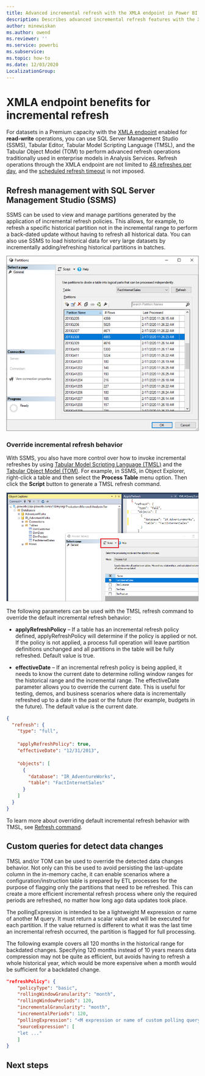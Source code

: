 ```yaml
---
title: Advanced incremental refresh with the XMLA endpoint in Power BI
description: Describes advanced incremental refresh features with the XMLA endpoint.
author: minewiskan
ms.author: owend
ms.reviewer: ''
ms.service: powerbi
ms.subservice: 
ms.topic: how-to
ms.date: 12/03/2020
LocalizationGroup: 
---
```


# XMLA endpoint benefits for incremental refresh

For datasets in a Premium capacity with the [XMLA endpoint](service-premium-connect-tools.md) enabled for **read-write** operations, you can use SQL Server Management Studio (SSMS), Tabular Editor, Tabular Model Scripting Language (TMSL), and the Tabular Object Model (TOM) to perform advanced refresh operations traditionally used in enterprise models in Analysis Services. Refresh operations through the XMLA endpoint are not limited to [48 refreshes per day](../connect-data/refresh-data.md#data-refresh), and the [scheduled refresh timeout](../connect-data/refresh-troubleshooting-refresh-scenarios.md#scheduled-refresh-timeout) is not imposed.

## Refresh management with SQL Server Management Studio (SSMS)

SSMS can be used to view and manage partitions generated by the application of incremental refresh policies. This allows, for example, to refresh a specific historical partition not in the incremental range to perform a back-dated update without having to refresh all historical data. You can also use SSMS to load historical data for very large datasets by incrementally adding/refreshing historical partitions in batches.

![Partitions in SSMS](media/incremental-refresh-overview/ssms-partitions.png)

### Override incremental refresh behavior

With SSMS, you also have more control over how to invoke incremental refreshes by using [Tabular Model Scripting Language (TMSL)](/analysis-services/tmsl/tabular-model-scripting-language-tmsl-reference?view=power-bi-premium-current) and the [Tabular Object Model (TOM)](/analysis-services/tom/introduction-to-the-tabular-object-model-tom-in-analysis-services-amo?view=power-bi-premium-current). For example, in SSMS, in Object Explorer, right-click a table and then select the **Process Table** menu option. Then click the **Script** button to generate a TMSL refresh command.

![Script button in Process Table dialog](media/incremental-refresh-overview/ssms-process-table.png)

The following parameters can be used with the TMSL refresh command to override the default incremental refresh behavior:

- **applyRefreshPolicy** – If a table has an incremental refresh policy defined, applyRefreshPolicy will determine if the policy is applied or not. If the policy is not applied, a process full operation will leave partition definitions unchanged and all partitions in the table will be fully refreshed. Default value is true.

- **effectiveDate** – If an incremental refresh policy is being applied, it needs to know the current date to determine rolling window ranges for the historical range and the incremental range. The effectiveDate parameter allows you to override the current date. This is useful for testing, demos, and business scenarios where data is incrementally refreshed up to a date in the past or the future (for example, budgets in the future). The default value is the current date.

```json
{ 
  "refresh": {
    "type": "full",

    "applyRefreshPolicy": true,
    "effectiveDate": "12/31/2013",

    "objects": [
      {
        "database": "IR_AdventureWorks", 
        "table": "FactInternetSales" 
      }
    ]
  }
}
```

To learn more about overriding default incremental refresh behavior with TMSL, see [Refresh command](/analysis-services/tmsl/refresh-command-tmsl?view=power-bi-premium-current).

## Custom queries for detect data changes

TMSL and/or TOM can be used to override the detected data changes behavior. Not only can this be used to avoid persisting the last-update column in the in-memory cache, it can enable scenarios where a configuration/instruction table is prepared by ETL processes for the purpose of flagging only the partitions that need to be refreshed. This can create a more efficient incremental refresh process where only the required periods are refreshed, no matter how long ago data updates took place.

The pollingExpression is intended to be a lightweight M expression or name of another M query. It must return a scalar value and will be executed for each partition. If the value returned is different to what it was the last time an incremental refresh occurred, the partition is flagged for full processing.

The following example covers all 120 months in the historical range for backdated changes. Specifying 120 months instead of 10 years means data compression may not be quite as efficient, but avoids having to refresh a whole historical year, which would be more expensive when a month would be sufficient for a backdated change.

```json
"refreshPolicy": {
    "policyType": "basic",
    "rollingWindowGranularity": "month",
    "rollingWindowPeriods": 120,
    "incrementalGranularity": "month",
    "incrementalPeriods": 120,
    "pollingExpression": "<M expression or name of custom polling query>",
    "sourceExpression": [
    "let ..."
    ]
}
```

## Next steps
